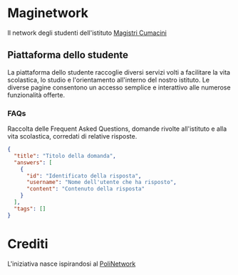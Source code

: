 # Maginetwork
Il network degli studenti dell'istituto [Magistri Cumacini]()

## Piattaforma dello studente
La piattaforma dello studente raccoglie diversi servizi volti a facilitare la vita scolastica, lo studio e l'orientamento all'interno del nostro istituto. Le diverse pagine consentono un accesso semplice e interattivo alle numerose funzionalità offerte.

### FAQs
Raccolta delle Frequent Asked Questions, domande rivolte all'istituto e alla vita scolastica, corredati di relative risposte.

```json
{
  "title": "Titolo della domanda",
  "answers": [
    {
      "id": "Identificato della risposta",
      "username": "Nome dell'utente che ha risposto",
      "content": "Contenuto della risposta"
    }
  ],
  "tags": []
}
```
#  Crediti
L'iniziativa nasce ispirandosi al [PoliNetwork]()